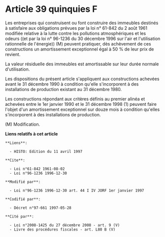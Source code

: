 # Article 39 quinquies F

Les entreprises qui construisent ou font construire des immeubles destinés à satisfaire aux obligations prévues par la loi n°
61-842 du 2 août 1961 modifiée relative à la lutte contre les pollutions atmosphériques et les odeurs ((et par la loi n°
96-1236 du 30 décembre 1996 sur l'air et l'utilisation rationnelle de l'énergie)) (M) peuvent pratiquer, dès achèvement de
ces constructions un amortissement exceptionnel égal à 50 % de leur prix de revient.

La valeur résiduelle des immeubles est amortissable sur leur durée normale d'utilisation.

Les dispositions du présent article s'appliquent aux constructions achevées avant le 31 décembre 1990 à condition qu'elle
s'incorporent à des installations de production existant au 31 décembre 1980.

Les constructions répondant aux critères définis au premier alinéa et achevées entre le 1er janvier 1990 et le 31 décembre
1998 (1) peuvent faire l'objet d'un amortissement exceptionnel sur douze mois à condition qu'elles s'incorporent à des
installations de production.

(M) Modification.

**Liens relatifs à cet article**

	**Liens**:

	  - HISTO: Edition du 11 avril 1997

	**Cite**:

	  - Loi n°61-842 1961-08-02
	  - Loi n°96-1236 1996-12-30

	**Modifié par**:

	  - Loi n°96-1236 1996-12-30 art. 44 I IV JORF 1er janvier 1997

	**Codifié par**:

	  - Décret n°97-661 1997-05-28

	**Cité par**:

	  - Loi n°2008-1425 du 27 décembre 2008 - art. 9 (V)
	  - Livre des procédures fiscales - art. L80 B (V)
